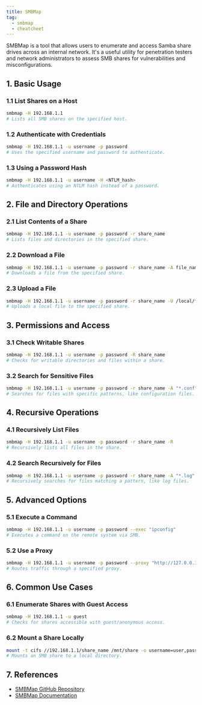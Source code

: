 ```yaml
---
title: SMBMap
tag: 
  - smbmap
  - cheatcheet
---
```


SMBMap is a tool that allows users to enumerate and access Samba share drives across an internal network. It's a useful utility for penetration testers and network administrators to assess SMB shares for vulnerabilities and misconfigurations.

## 1. Basic Usage

### 1.1 List Shares on a Host

```bash
smbmap -H 192.168.1.1
# Lists all SMB shares on the specified host.
```

### 1.2 Authenticate with Credentials

```bash
smbmap -H 192.168.1.1 -u username -p password
# Uses the specified username and password to authenticate.
```

### 1.3 Using a Password Hash

```bash
smbmap -H 192.168.1.1 -u username -H <NTLM_hash>
# Authenticates using an NTLM hash instead of a password.
```

## 2. File and Directory Operations

### 2.1 List Contents of a Share

```bash
smbmap -H 192.168.1.1 -u username -p password -r share_name
# Lists files and directories in the specified share.
```

### 2.2 Download a File

```bash
smbmap -H 192.168.1.1 -u username -p password -r share_name -A file_name -q
# Downloads a file from the specified share.
```

### 2.3 Upload a File

```bash
smbmap -H 192.168.1.1 -u username -p password -r share_name -U /local/file/path -p /remote/file/path
# Uploads a local file to the specified share.
```

## 3. Permissions and Access

### 3.1 Check Writable Shares

```bash
smbmap -H 192.168.1.1 -u username -p password -R share_name
# Checks for writable directories and files within a share.
```

### 3.2 Search for Sensitive Files

```bash
smbmap -H 192.168.1.1 -u username -p password -r share_name -A "*.conf"
# Searches for files with specific patterns, like configuration files.
```

## 4. Recursive Operations

### 4.1 Recursively List Files

```bash
smbmap -H 192.168.1.1 -u username -p password -r share_name -R
# Recursively lists all files in the share.
```

### 4.2 Search Recursively for Files

```bash
smbmap -H 192.168.1.1 -u username -p password -r share_name -A "*.log" -R
# Recursively searches for files matching a pattern, like log files.
```

## 5. Advanced Options

### 5.1 Execute a Command

```bash
smbmap -H 192.168.1.1 -u username -p password --exec "ipconfig"
# Executes a command on the remote system via SMB.
```

### 5.2 Use a Proxy

```bash
smbmap -H 192.168.1.1 -u username -p password --proxy "http://127.0.0.1:8080"
# Routes traffic through a specified proxy.
```

## 6. Common Use Cases

### 6.1 Enumerate Shares with Guest Access

```bash
smbmap -H 192.168.1.1 -u guest
# Checks for shares accessible with guest/anonymous access.
```

### 6.2 Mount a Share Locally

```bash
mount -t cifs //192.168.1.1/share_name /mnt/share -o username=user,password=pass
# Mounts an SMB share to a local directory.
```

## 7. References

- [SMBMap GitHub Repository](https://github.com/ShawnDEvans/smbmap)
- [SMBMap Documentation](https://github.com/ShawnDEvans/smbmap#usage)
